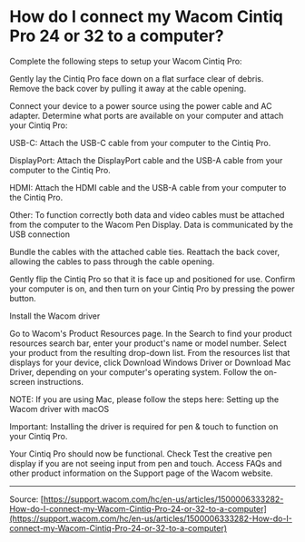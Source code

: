 # How do I connect my Wacom Cintiq Pro 24 or 32 to a computer?

Complete the following steps to setup your Wacom Cintiq Pro:


Gently lay the Cintiq Pro face down on a flat surface clear of debris.
Remove the back cover by pulling it away at the cable opening.





Connect your device to a power source using the power cable and AC adapter.
Determine what ports are available on your computer and attach your Cintiq Pro:



USB-C: Attach the USB-C cable from your computer to the Cintiq Pro.

DisplayPort: Attach the DisplayPort cable and the USB-A cable from your computer to the Cintiq Pro.

HDMI: Attach the HDMI cable and the USB-A cable from your computer to the Cintiq Pro.

Other: To function correctly both data and video cables must be attached from the computer to the Wacom Pen Display. Data is communicated by the USB connection 




Bundle the cables with the attached cable ties.
Reattach the back cover, allowing the cables to pass through the cable opening.






Gently flip the Cintiq Pro so that it is face up and positioned for use.
Confirm your computer is on, and then turn on your Cintiq Pro by pressing the power button.



Install the Wacom driver

Go to Wacom's Product Resources page.
In the Search to find your product resources search bar, enter your product's name or model number.
Select your product from the resulting drop-down list.
From the resources list that displays for your device, click Download Windows Driver or Download Mac Driver, depending on your computer's operating system.
Follow the on-screen instructions.



NOTE: If you are using Mac, please follow the steps here: Setting up the Wacom driver with macOS

Important: Installing the driver is required for pen & touch to function on your Cintiq Pro.

Your Cintiq Pro should now be functional. Check Test the creative pen display if you are not seeing input from pen and touch.
Access FAQs and other product information on the Support page of the Wacom website.

---
Source: [https://support.wacom.com/hc/en-us/articles/1500006333282-How-do-I-connect-my-Wacom-Cintiq-Pro-24-or-32-to-a-computer](https://support.wacom.com/hc/en-us/articles/1500006333282-How-do-I-connect-my-Wacom-Cintiq-Pro-24-or-32-to-a-computer)
